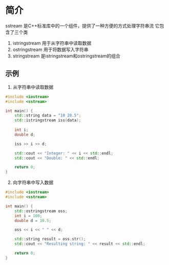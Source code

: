 # 简介
sstream 是C++标准库中的一个组件，提供了一种方便的方式处理字符串流
它包含了三个类
1. istringstream 用于从字符串中读取数据
2. ostringstream 用于将数据写入字符串
3. stringstream 是istringstream和ostringstream的组合

## 示例
1. 从字符串中读取数据
```c++
#include <iostream>
#include <sstream>

int main() {
    std::string data = "10 20.5";
    std::istringstream iss(data);
    
    int i;
    double d;

    iss >> i >> d;

    std::cout << "Integer: " << i << std::endl;
    std::cout << "Double: " << std::endl;

    return 0;
}
```

2. 向字符串中写入数据
```c++
#include <iostream>
#include <sstream>

int main() {
    std::ostringstream oss;
    int i = 100;
    double d = 10.5;

    oss << i << " " << d;

    std::string result = oss.str();
    std::cout << "Resulting string: " << result << std::endl;

    return 0;
}

```